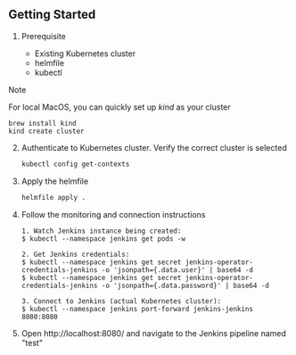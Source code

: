 ## Getting Started

1. Prerequisite

    - Existing Kubernetes cluster
    - helmfile
    - kubectl
  
> [!NOTE]
> For local MacOS, you can quickly set up _kind_ as your cluster
> 
> ```
> brew install kind
> kind create cluster
> ```


2. Authenticate to Kubernetes cluster. Verify the correct cluster is selected

    ```sh
    kubectl config get-contexts
    ```

3. Apply the helmfile

    ```sh
    helmfile apply .
    ```

4. Follow the monitoring and connection instructions

    ```
    1. Watch Jenkins instance being created:
    $ kubectl --namespace jenkins get pods -w

    2. Get Jenkins credentials:
    $ kubectl --namespace jenkins get secret jenkins-operator-credentials-jenkins -o 'jsonpath={.data.user}' | base64 -d
    $ kubectl --namespace jenkins get secret jenkins-operator-credentials-jenkins -o 'jsonpath={.data.password}' | base64 -d

    3. Connect to Jenkins (actual Kubernetes cluster):
    $ kubectl --namespace jenkins port-forward jenkins-jenkins 8080:8080
    ```

5. Open http://localhost:8080/ and navigate to the Jenkins pipeline named "test"
